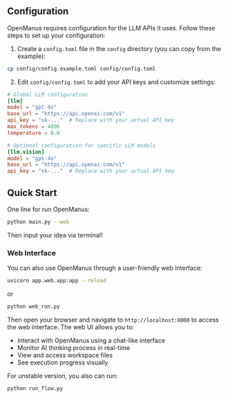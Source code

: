 ## Configuration

OpenManus requires configuration for the LLM APIs it uses. Follow these steps to set up your configuration:

1. Create a `config.toml` file in the `config` directory (you can copy from the example):

```bash
cp config/config.example.toml config/config.toml
```

2. Edit `config/config.toml` to add your API keys and customize settings:

```toml
# Global LLM configuration
[llm]
model = "gpt-4o"
base_url = "https://api.openai.com/v1"
api_key = "sk-..."  # Replace with your actual API key
max_tokens = 4096
temperature = 0.0

# Optional configuration for specific LLM models
[llm.vision]
model = "gpt-4o"
base_url = "https://api.openai.com/v1"
api_key = "sk-..."  # Replace with your actual API key
```

## Quick Start

One line for run OpenManus:

```bash
python main.py --web
```

Then input your idea via terminal!

### Web Interface

You can also use OpenManus through a user-friendly web interface:

```bash
uvicorn app.web.app:app --reload
```
or
```bash
python web_run.py
```

Then open your browser and navigate to `http://localhost:8000` to access the web interface. The web UI allows you to:

- Interact with OpenManus using a chat-like interface
- Monitor AI thinking process in real-time
- View and access workspace files
- See execution progress visually

For unstable version, you also can run:

```bash
python run_flow.py
```
